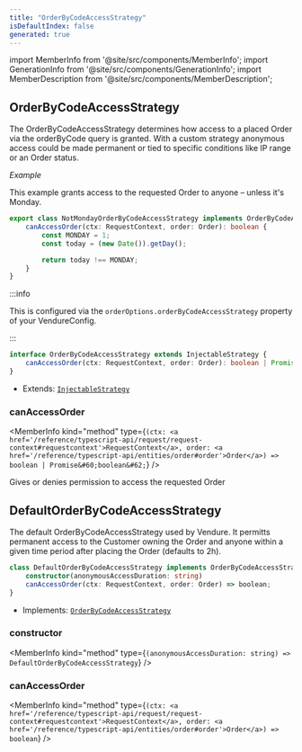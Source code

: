 ```yaml
---
title: "OrderByCodeAccessStrategy"
isDefaultIndex: false
generated: true
---
```

<!-- This file was generated from the Vendure source. Do not modify. Instead, re-run the "docs:build" script -->
import MemberInfo from '@site/src/components/MemberInfo';
import GenerationInfo from '@site/src/components/GenerationInfo';
import MemberDescription from '@site/src/components/MemberDescription';


## OrderByCodeAccessStrategy

<GenerationInfo sourceFile="packages/core/src/config/order/order-by-code-access-strategy.ts" sourceLine="38" packageName="@vendure/core" since="1.1.0" />

The OrderByCodeAccessStrategy determines how access to a placed Order via the
orderByCode query is granted.
With a custom strategy anonymous access could be made permanent or tied to specific
conditions like IP range or an Order status.

*Example*

This example grants access to the requested Order to anyone – unless it's Monday.
```ts
export class NotMondayOrderByCodeAccessStrategy implements OrderByCodeAccessStrategy {
    canAccessOrder(ctx: RequestContext, order: Order): boolean {
        const MONDAY = 1;
        const today = (new Date()).getDay();

        return today !== MONDAY;
    }
}
```

:::info

This is configured via the `orderOptions.orderByCodeAccessStrategy` property of
your VendureConfig.

:::

```ts title="Signature"
interface OrderByCodeAccessStrategy extends InjectableStrategy {
    canAccessOrder(ctx: RequestContext, order: Order): boolean | Promise<boolean>;
}
```
* Extends: <code><a href='/reference/typescript-api/common/injectable-strategy#injectablestrategy'>InjectableStrategy</a></code>



<div className="members-wrapper">

### canAccessOrder

<MemberInfo kind="method" type={`(ctx: <a href='/reference/typescript-api/request/request-context#requestcontext'>RequestContext</a>, order: <a href='/reference/typescript-api/entities/order#order'>Order</a>) => boolean | Promise&#60;boolean&#62;`}   />

Gives or denies permission to access the requested Order


</div>


## DefaultOrderByCodeAccessStrategy

<GenerationInfo sourceFile="packages/core/src/config/order/order-by-code-access-strategy.ts" sourceLine="57" packageName="@vendure/core" />

The default OrderByCodeAccessStrategy used by Vendure. It permitts permanent access to
the Customer owning the Order and anyone within a given time period after placing the Order
(defaults to 2h).

```ts title="Signature"
class DefaultOrderByCodeAccessStrategy implements OrderByCodeAccessStrategy {
    constructor(anonymousAccessDuration: string)
    canAccessOrder(ctx: RequestContext, order: Order) => boolean;
}
```
* Implements: <code><a href='/reference/typescript-api/orders/order-by-code-access-strategy#orderbycodeaccessstrategy'>OrderByCodeAccessStrategy</a></code>



<div className="members-wrapper">

### constructor

<MemberInfo kind="method" type={`(anonymousAccessDuration: string) => DefaultOrderByCodeAccessStrategy`}   />


### canAccessOrder

<MemberInfo kind="method" type={`(ctx: <a href='/reference/typescript-api/request/request-context#requestcontext'>RequestContext</a>, order: <a href='/reference/typescript-api/entities/order#order'>Order</a>) => boolean`}   />




</div>
